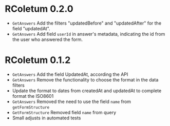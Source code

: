 # RColetum 0.2.0

* `GetAnswers` Add the filters "updatedBefore" and "updatedAfter" for the field
"updatedAt".
* `GetAnswers` Add field `userId` in answer's metadata, indicating the id from 
the user who answered the form.

# RColetum 0.1.2

* `GetAnswers` Add the field UpdatedAt, according the API
* `GetAnswers` Remove the functionality to choose the format in the data filters 
* Update the format to dates from createdAt and updatedAt to complete format the
  ISO8601
* `GetAnswers` Removed the need to use the field `name` from `getFormStructure`
* `GetFormStructure` Removed field `name` from query
* Small adjusts in automated tests
